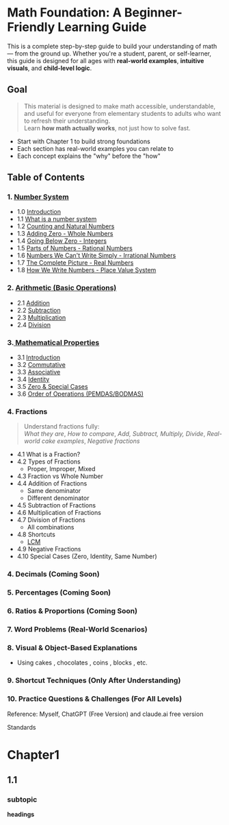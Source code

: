 # Math Foundation: A Beginner-Friendly Learning Guide

This is a complete step-by-step guide to build your understanding of math — from the ground up. Whether you're a student, parent, or self-learner, this guide is designed for all ages with **real-world examples**, **intuitive visuals**, and **child-level logic**.


## Goal
> This material is designed to make math accessible, understandable, and useful for everyone from elementary students to adults who want to refresh their understanding.  
> Learn **how math actually works**, not just how to solve fast.

* Start with Chapter 1 to build strong foundations
* Each section has real-world examples you can relate to
* Each concept explains the "why" before the "how"


## Table of Contents

### 1. [Number System](./Number_system/README.md#chapter-1-understanding-numbers-)
- 1.0 [Introduction](./Number_system/README.md#introduction)
- 1.1 [What is a number system](./Number_system/README.md#what-is-number-system)
- 1.2 [Counting and Natural Numbers](./Number_system/README.md#counting-and-natural-numbers)
- 1.3 [Adding Zero - Whole Numbers](./Number_system/README.md#adding-zero---whole-numbers)
- 1.4 [Going Below Zero - Integers](./Number_system/README.md#going-below-zero---integers)
- 1.5 [Parts of Numbers - Rational Numbers](./Number_system/README.md#parts-of-numbers---rational-numbers) 
- 1.6 [Numbers We Can't Write Simply - Irrational Numbers](./Number_system/README.md#numbers-we-cant-write-simply---irrational-numbers)
- 1.7 [The Complete Picture - Real Numbers](./Number_system/README.md#the-complete-picture---real-numbers)
- 1.8 [How We Write Numbers - Place Value System](./Number_system/README.md#how-we-write-numbers---place-value-system)


### 2. [Arithmetic (Basic Operations)](./Airthmetic/README.md#chapter-2-arithmetic)
- 2.1 [Addition](./Airthmetic/README.md#addition)
- 2.2 [Subtraction](./Airthmetic/README.md#subtraction)
- 2.3 [Multiplication](./Airthmetic/README.md#multiplication)
- 2.4 [Division](./Airthmetic/README.md#division)

### 3.[ Mathematical Properties](./properties/README.md#chapter-3-mathematical-properties)
- 3.1 [Introduction](./properties/README.md#introduction)
- 3.2 [Commutative](./properties/README.md#commutative-property)
- 3.3 [Associative ](./properties/README.md#associative-property)
- 3.4 [Identity](./properties/README.md#identity-property)
- 3.5 [Zero & Special Cases](./properties/README.md#zero--special-cases)
- 3.6 [Order of Operations (PEMDAS/BODMAS)](./properties/README.md#order-of-operations-pemdasbodmas)


### 4. Fractions
> Understand fractions fully:  
> *What they are*, *How to compare*, *Add, Subtract, Multiply, Divide*, *Real-world cake examples*, *Negative fractions*

- 4.1 What is a Fraction?
- 4.2 Types of Fractions
  - Proper, Improper, Mixed
- 4.3 Fraction vs Whole Number
- 4.4 Addition of Fractions
  - Same denominator
  - Different denominator
- 4.5 Subtraction of Fractions
- 4.6 Multiplication of Fractions
- 4.7 Division of Fractions
  - All combinations
- 4.8 Shortcuts 
  - [LCM](./Fractions/README.md#lcm-least-common-multiple)
- 4.9 Negative Fractions
- 4.10 Special Cases (Zero, Identity, Same Number)


### 4. Decimals (Coming Soon)


### 5. Percentages (Coming Soon)


### 6. Ratios & Proportions (Coming Soon)


### 7. Word Problems (Real-World Scenarios)


### 8. Visual & Object-Based Explanations
- Using cakes , chocolates , coins , blocks , etc.


### 9. Shortcut Techniques (Only After Understanding)


### 10. Practice Questions & Challenges (For All Levels)


Reference:
Myself, ChatGPT (Free Version) and claude.ai free version

Standards
# Chapter1
## 1.1
### subtopic
**headings**